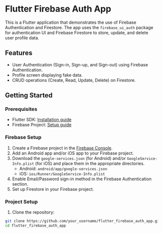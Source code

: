 # Flutter Firebase Auth App

This is a Flutter application that demonstrates the use of Firebase Authentication and Firestore. The app uses the `firebase_ui_auth` package for authentication UI and Firebase Firestore to store, update, and delete user profile data.

## Features

- User Authentication (Sign-in, Sign-up, and Sign-out) using Firebase Authentication.
- Profile screen displaying fake data.
- CRUD operations (Create, Read, Update, Delete) on Firestore.

## Getting Started

### Prerequisites

- Flutter SDK: [Installation guide](https://flutter.dev/docs/get-started/install)
- Firebase Project: [Setup guide](https://firebase.google.com/docs/flutter/setup)

### Firebase Setup

1. Create a Firebase project in the [Firebase Console](https://console.firebase.google.com/).
2. Add an Android app and/or iOS app to your Firebase project.
3. Download the `google-services.json` (for Android) and/or `GoogleService-Info.plist` (for iOS) and place them in the appropriate directories.
   - Android: `android/app/google-services.json`
   - iOS: `ios/Runner/GoogleService-Info.plist`
4. Enable Email/Password sign-in method in the Firebase Authentication section.
5. Set up Firestore in your Firebase project.

### Project Setup

1. Clone the repository:

```sh
git clone https://github.com/your_username/flutter_firebase_auth_app.git
cd flutter_firebase_auth_app
